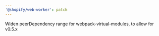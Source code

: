 ```yaml
---
'@shopify/web-worker': patch
---
```


Widen peerDependency range for webpack-virtual-modules, to allow for v0.5.x
